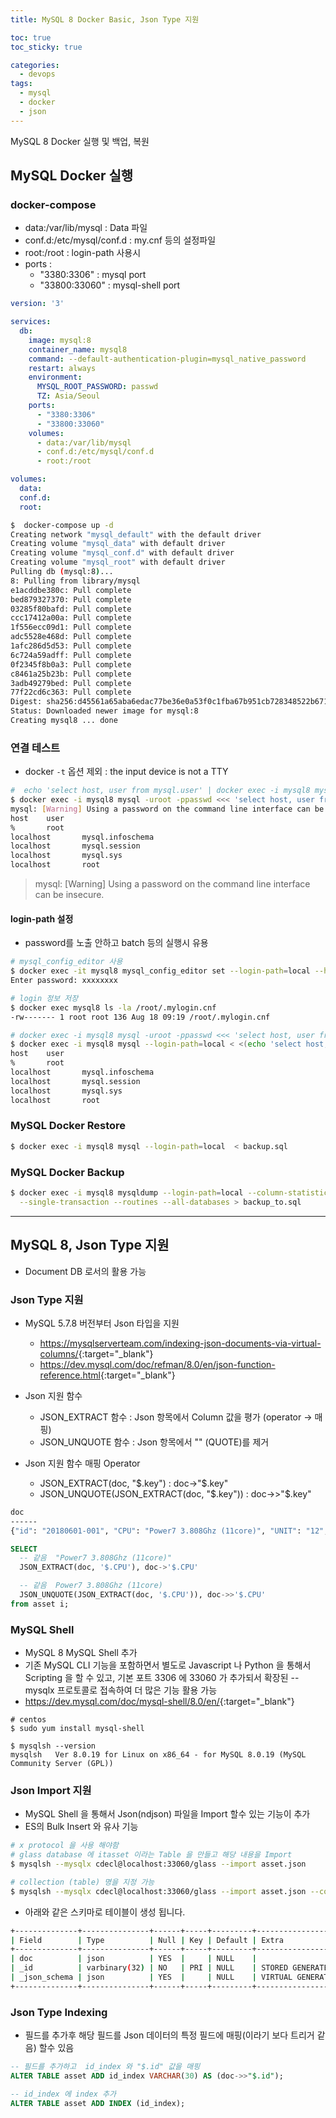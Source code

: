 ```yaml
---
title: MySQL 8 Docker Basic, Json Type 지원

toc: true
toc_sticky: true

categories:
  - devops
tags:
  - mysql
  - docker
  - json
---
```


MySQL 8 Docker 실행 및 백업, 복원

## MySQL Docker 실행 

### docker-compose 
- data:/var/lib/mysql : Data 파일 
- conf.d:/etc/mysql/conf.d : my.cnf 등의 설정파일 
- root:/root : login-path 사용시 
- ports : 
  - "3380:3306" : mysql port 
  - "33800:33060" : mysql-shell port 

```yaml
version: '3'

services:
  db:
    image: mysql:8
    container_name: mysql8
    command: --default-authentication-plugin=mysql_native_password 
    restart: always
    environment:
      MYSQL_ROOT_PASSWORD: passwd
      TZ: Asia/Seoul
    ports:
      - "3380:3306"
      - "33800:33060"
    volumes:
      - data:/var/lib/mysql
      - conf.d:/etc/mysql/conf.d
      - root:/root

volumes:
  data:
  conf.d:
  root:
```

```sh
$  docker-compose up -d
Creating network "mysql_default" with the default driver
Creating volume "mysql_data" with default driver
Creating volume "mysql_conf.d" with default driver
Creating volume "mysql_root" with default driver
Pulling db (mysql:8)...
8: Pulling from library/mysql
e1acddbe380c: Pull complete
bed879327370: Pull complete
03285f80bafd: Pull complete
ccc17412a00a: Pull complete
1f556ecc09d1: Pull complete
adc5528e468d: Pull complete
1afc286d5d53: Pull complete
6c724a59adff: Pull complete
0f2345f8b0a3: Pull complete
c8461a25b23b: Pull complete
3adb49279bed: Pull complete
77f22cd6c363: Pull complete
Digest: sha256:d45561a65aba6edac77be36e0a53f0c1fba67b951cb728348522b671ad63f926
Status: Downloaded newer image for mysql:8
Creating mysql8 ... done
```

### 연결 테스트 
- docker `-t` 옵션 제외 : the input device is not a TTY

```sh
#  echo 'select host, user from mysql.user' | docker exec -i mysql8 mysql -uroot -ppasswd
$ docker exec -i mysql8 mysql -uroot -ppasswd <<< 'select host, user from mysql.user'
mysql: [Warning] Using a password on the command line interface can be insecure.
host    user
%       root
localhost       mysql.infoschema
localhost       mysql.session
localhost       mysql.sys
localhost       root
```

> mysql: [Warning] Using a password on the command line interface can be insecure.

#### login-path 설정 
- password를 노출 안하고 batch 등의 실행시 유용

```sh
# mysql_config_editor 사용
$ docker exec -it mysql8 mysql_config_editor set --login-path=local --host=localhost --user=root -p
Enter password: xxxxxxxx

# login 정보 저장
$ docker exec mysql8 ls -la /root/.mylogin.cnf
-rw------- 1 root root 136 Aug 18 09:19 /root/.mylogin.cnf

# docker exec -i mysql8 mysql -uroot -ppasswd <<< 'select host, user from mysql.user'
$ docker exec -i mysql8 mysql --login-path=local < <(echo 'select host, user from mysql.user')
host    user
%       root
localhost       mysql.infoschema
localhost       mysql.session
localhost       mysql.sys
localhost       root
```

### MySQL Docker Restore 

```sh
$ docker exec -i mysql8 mysql --login-path=local  < backup.sql
```

### MySQL Docker Backup

```sh
$ docker exec -i mysql8 mysqldump --login-path=local --column-statistics=0 \
  --single-transaction --routines --all-databases > backup_to.sql
```

---

## MySQL 8, Json Type 지원 
- Document DB 로서의 활용 가능 

### Json Type 지원
- MySQL 5.7.8 버전부터 Json 타입을 지원  
	- <https://mysqlserverteam.com/indexing-json-documents-via-virtual-columns/>{:target="_blank"}
	- <https://dev.mysql.com/doc/refman/8.0/en/json-function-reference.html>{:target="_blank"}

- Json 지원 함수
	- JSON_EXTRACT 함수 : Json 항목에서 Column 값을 평가 (operator -> 매핑)
	- JSON_UNQUOTE 함수 : Json 항목에서 "" (QUOTE)를 제거 
- Json 지원 함수 매핑 Operator 
	- JSON_EXTRACT(doc, "$.key")  : doc->"$.key"
	- JSON_UNQUOTE(JSON_EXTRACT(doc, "$.key"))  : doc->>"$.key"

```sh
doc 
------
{"id": "20180601-001", "CPU": "Power7 3.808Ghz (11core)", "UNIT": "12",  ...}
```

```sql
SELECT 	
  -- 같음  "Power7 3.808Ghz (11core)"
  JSON_EXTRACT(doc, '$.CPU'), doc->'$.CPU' 

  -- 같음  Power7 3.808Ghz (11core)
  JSON_UNQUOTE(JSON_EXTRACT(doc, '$.CPU')), doc->>'$.CPU' 
from asset i;
```

### MySQL Shell
- MySQL 8  MySQL Shell 추가   
- 기존 MySQL CLI 기능을 포함하면서 별도로 Javascript 나 Python 을 통해서 Scripting 을 할 수 있고, 기본 포트 3306 에 33060 가 추가되서 확장된 --mysqlx 프로토콜로 접속하여 더 많은 기능 활용 가능 
- <https://dev.mysql.com/doc/mysql-shell/8.0/en/>{:target="_blank"}

```
# centos
$ sudo yum install mysql-shell

$ mysqlsh --version
mysqlsh   Ver 8.0.19 for Linux on x86_64 - for MySQL 8.0.19 (MySQL Community Server (GPL))
```

### Json Import 지원
- MySQL Shell 을 통해서 Json(ndjson) 파일을 Import 할수 있는 기능이 추가
- ES의 Bulk Insert 와 유사 기능

```sh
# x protocol 을 사용 해야함
# glass database 에 itasset 이라는 Table 을 만들고 해당 내용을 Import 
$ mysqlsh --mysqlx cdecl@localhost:33060/glass --import asset.json

# collection (table) 명을 지정 가능 
$ mysqlsh --mysqlx cdecl@localhost:33060/glass --import asset.json --collection=asset_db 
```

- 아래와 같은 스키마로 테이블이 생성 됩니다. 

```sh
+--------------+---------------+------+-----+---------+-------------------+
| Field        | Type          | Null | Key | Default | Extra             |
+--------------+---------------+------+-----+---------+-------------------+
| doc          | json          | YES  |     | NULL    |                   |
| _id          | varbinary(32) | NO   | PRI | NULL    | STORED GENERATED  |
| _json_schema | json          | YES  |     | NULL    | VIRTUAL GENERATED |
+--------------+---------------+------+-----+---------+-------------------+
```

### Json Type Indexing 
- 필드를 추가후 해당 필드를 Json 데이터의 특정 필드에 매핑(이라기 보다 트리거 같음) 할수 있음 

```sql
-- 필드를 추가하고  id_index 와 "$.id" 값을 매핑 
ALTER TABLE asset ADD id_index VARCHAR(30) AS (doc->>"$.id");

-- id_index 에 index 추가 
ALTER TABLE asset ADD INDEX (id_index);
```

